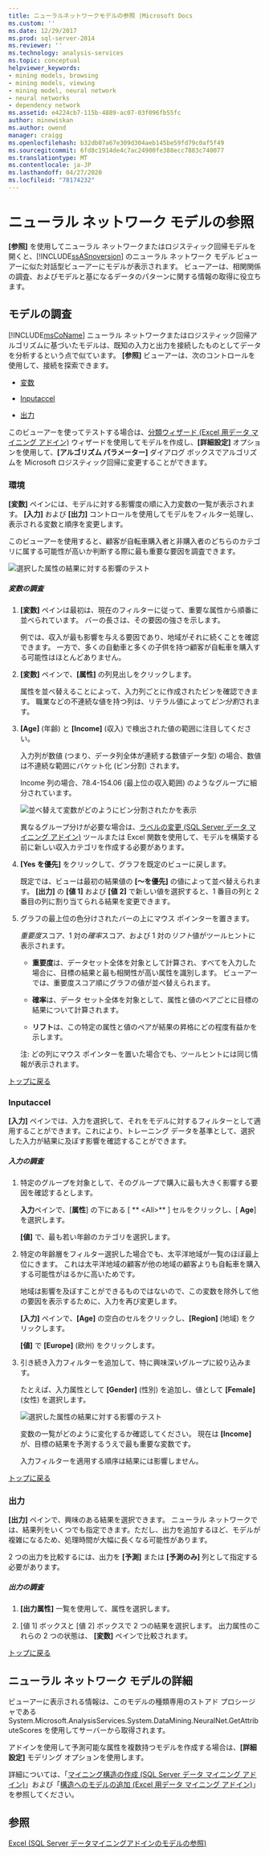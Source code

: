 ```yaml
---
title: ニューラルネットワークモデルの参照 |Microsoft Docs
ms.custom: ''
ms.date: 12/29/2017
ms.prod: sql-server-2014
ms.reviewer: ''
ms.technology: analysis-services
ms.topic: conceptual
helpviewer_keywords:
- mining models, browsing
- mining models, viewing
- mining model, neural network
- neural networks
- dependency network
ms.assetid: e4224cb7-115b-4889-ac07-03f096fb55fc
author: minewiskan
ms.author: owend
manager: craigg
ms.openlocfilehash: b32db07a67e309d304aeb145be59fd79c0af5f49
ms.sourcegitcommit: 6fd8c1914de4c7ac24900fe388ecc7883c740077
ms.translationtype: MT
ms.contentlocale: ja-JP
ms.lasthandoff: 04/27/2020
ms.locfileid: "78174232"
---
```

# <a name="browsing-a-neural-network-model"></a>ニューラル ネットワーク モデルの参照
  **[参照]** を使用してニューラル ネットワークまたはロジスティック回帰モデルを開くと、[!INCLUDE[ssASnoversion](../includes/ssasnoversion-md.md)] のニューラル ネットワーク モデル ビューアーに似た対話型ビューアーにモデルが表示されます。 ビューアーは、相関関係の調査、およびモデルと基になるデータのパターンに関する情報の取得に役立ちます。

##  <a name="explore-the-model"></a><a name="BKMK_Tabs"></a>モデルの調査
 [!INCLUDE[msCoName](../includes/msconame-md.md)] ニューラル ネットワークまたはロジスティック回帰アルゴリズムに基づいたモデルは、既知の入力と出力を接続したものとしてデータを分析するという点で似ています。 **[参照]** ビューアーは、次のコントロールを使用して、接続を探索できます。

-   [変数](#BKMK_Variables)

-   [Inputaccel](#BKMK_Inputs)

-   [出力](#BKMK_Outputs)

 このビューアーを使ってテストする場合は、[分類ウィザード &#40;Excel 用データ マイニング アドイン&#41;](classify-wizard-data-mining-add-ins-for-excel.md) ウィザードを使用してモデルを作成し、**[詳細設定]** オプションを使用して、**[アルゴリズム パラメーター]** ダイアログ ボックスでアルゴリズムを Microsoft ロジスティック回帰に変更することができます。

###  <a name="variables"></a><a name="BKMK_Variables"></a>環境
 **[変数]** ペインには、モデルに対する影響度の順に入力変数の一覧が表示されます。 **[入力]** および **[出力]** コントロールを使用してモデルをフィルター処理し、表示される変数と順序を変更します。

 このビューアーを使用すると、顧客が自転車購入者と非購入者のどちらのカテゴリに属する可能性が高いか判断する際に最も重要な要因を調査できます。

 ![選択した属性の結果に対する影響のテスト](media/dm13-neuralnet-agebuyer1.gif "選択した属性の結果に対する影響のテスト")

##### <a name="explore-variables"></a>変数の調査

1.  **[変数]** ペインは最初は、現在のフィルターに従って、重要な属性から順番に並べられています。 バーの長さは、その要因の強さを示します。

     例では、収入が最も影響を与える要因であり、地域がそれに続くことを確認できます。 一方で、多くの自動車と多くの子供を持つ顧客が自転車を購入する可能性はほとんどありません。

2.  **[変数]** ペインで、**[属性]** の列見出しをクリックします。

     属性を並べ替えることによって、入力列ごとに作成されたビンを確認できます。 職業などの不連続な値を持つ列は、リテラル値によって*ビン分割*されます。

3.  **[Age]** (年齢) と **[Income]** (収入) で検出された値の範囲に注目してください。

     入力列が数値 (つまり、データ列全体が連続する数値データ型) の場合、数値は不連続な範囲にバケット化 (ビン分割) されます。

     Income 列の場合、78.4-154.06 (最上位の収入範囲) のようなグループに細分されています。

     ![並べ替えて変数がどのようにビン分割されたかを表示](media/dm13-nn-bucketing-variables.gif "並べ替えて変数がどのようにビン分割されたかを表示")

     異なるグループ分けが必要な場合は、[ラベルの変更 &#40;SQL Server データ マイニング アドイン&#41;](relabel-sql-server-data-mining-add-ins.md) ツールまたは Excel 関数を使用して、モデルを構築する前に新しい収入カテゴリを作成する必要があります。

4.  **[Yes を優先]** をクリックして、グラフを既定のビューに戻します。

     既定では、ビューは最初の結果値の **[～を優先]** の値によって並べ替えられます。 **[出力]** の **[値 1]** および **[値 2]** で新しい値を選択すると、1 番目の列と 2 番目の列に割り当てられる結果を変更できます。

5.  グラフの最上位の色分けされたバーの上にマウス ポインターを置きます。

     *重要度*スコア、1 対の*確率*スコア、および 1 対の*リフト*値がツールヒントに表示されます。

    -   **重要度**は、データセット全体を対象として計算され、すべてを入力した場合に、目標の結果と最も相関性が高い属性を識別します。 ビューアーでは、重要度スコア順にグラフの値が並べ替えられます。

    -   **確率**は、データ セット全体を対象として、属性と値のペアごとに目標の結果について計算されます。

    -   **リフト**は、この特定の属性と値のペアが結果の昇格にどの程度有益かを示します。

     注: どの列にマウス ポインターを置いた場合でも、ツールヒントには同じ情報が表示されます。

 [トップに戻る](#BKMK_Tabs)

###  <a name="inputs"></a><a name="BKMK_Inputs"></a>Inputaccel
 **[入力]** ペインでは、入力を選択して、それをモデルに対するフィルターとして適用することができます。これにより、トレーニング データを基準として、選択した入力が結果に及ぼす影響を確認することができます。

##### <a name="explore-inputs"></a>入力の調査

1.  特定のグループを対象として、そのグループで購入に最も大きく影響する要因を確認するとします。

     **入力**ペインで、[**属性**] の下にある [ ** \<All>** ] セルをクリックし、[ **Age**] を選択します。

     **[値]** で、最も若い年齢のカテゴリを選択します。

2.  特定の年齢層をフィルター選択した場合でも、太平洋地域が一覧のほぼ最上位にきます。 これは太平洋地域の顧客が他の地域の顧客よりも自転車を購入する可能性がはるかに高いためです。

     地域は影響を及ぼすことができるものではないので、この変数を除外して他の要因を表示するために、入力を再び変更します。

     **[入力]** ペインで、**[Age]** の空白のセルをクリックし、**[Region]** (地域) をクリックします。

     **[値]** で **[Europe]** (欧州) をクリックします。

3.  引き続き入力フィルターを追加して、特に興味深いグループに絞り込みます。

     たとえば、入力属性として **[Gender]** (性別) を追加し、値として **[Female]** (女性) を選択します。

     ![選択した属性の結果に対する影響のテスト](media/dm13-neuralnet-agebuyer2.gif "選択した属性の結果に対する影響のテスト")

     変数の一覧がどのように変化するか確認してください。 現在は **[Income]** が、目標の結果を予測するうえで最も重要な変数です。

     入力フィルターを適用する順序は結果には影響しません。

 [トップに戻る](#BKMK_Tabs)

###  <a name="outputs"></a><a name="BKMK_Outputs"></a>出力
 **[出力]** ペインで、興味のある結果を選択できます。 ニューラル ネットワークでは、結果列をいくつでも指定できます。ただし、出力を追加するほど、モデルが複雑になるため、処理時間が大幅に長くなる可能性があります。

 2 つの出力を比較するには、出力を **[予測]** または **[予測のみ]** 列として指定する必要があります。

##### <a name="explore-outputs"></a>出力の調査

1.  **[出力属性]** 一覧を使用して、属性を選択します。

2.  [値 1] ボックスと [値 2] ボックスで 2 つの結果を選択します。 出力属性のこれらの 2 つの状態は、 **[変数]** ペインで比較されます。

 [トップに戻る](#BKMK_Tabs)

## <a name="more-about-neural-network-models"></a>ニューラル ネットワーク モデルの詳細
 ビューアーに表示される情報は、このモデルの種類専用のストアド プロシージャである System.Microsoft.AnalysisServices.System.DataMining.NeuralNet.GetAttributeScores を使用してサーバーから取得されます。

 アドインを使用して予測可能な属性を複数持つモデルを作成する場合は、**[詳細設定]** モデリング オプションを使用します。

 詳細については、「[マイニング構造の作成 &#40;SQL Server データ マイニング アドイン&#41;](create-mining-structure-sql-server-data-mining-add-ins.md)」および「[構造へのモデルの追加 &#40;Excel 用データ マイニング アドイン&#41;](add-model-to-structure-data-mining-add-ins-for-excel.md)」を参照してください。

## <a name="see-also"></a>参照
 [Excel &#40;SQL Server データマイニングアドインのモデルの参照&#41;](browsing-models-in-excel-sql-server-data-mining-add-ins.md)


